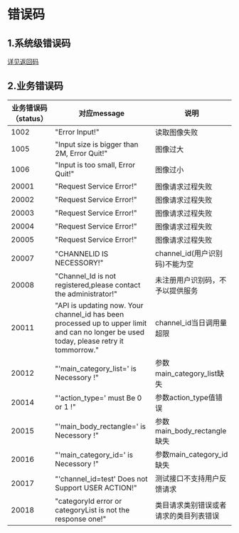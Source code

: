 # 错误码

## 1.系统级错误码 
[详见返回码](https://aidoc.jd.com/user/returncode.html)  
## 2.业务错误码

业务错误码（status）|对应message|说明
------|------|------
1002|"Error Input!"|读取图像失败
1005|"Input size is bigger than 2M, Error Quit!"|图像过大
1006|"Input is too small, Error Quit!"|图像过小
20001|"Request Service Error!"|图像请求过程失败
20002|"Request Service Error!"|图像请求过程失败
20003|"Request Service Error!"|图像请求过程失败
20004|"Request Service Error!"|图像请求过程失败
20005|"Request Service Error!"|图像请求过程失败
20007|"CHANNELID IS NECESSORY!"|channel_id(用户识别码)不能为空
20008|"Channel_Id is not registered,please contact the administrator!"|未注册用户识别码，不予以提供服务
20011|"API is updating now. Your channel_id has been processed up to upper limit and can no longer be used today, please retry it tommorrow."| channel_id当日调用量超限
20012|"&#39;main_category_list=&#39; is Necessory !"|参数main_category_list缺失
20014|"&#39;action_type=&#39; must Be 0 or 1 !"|参数action_type值错误
20015|"&#39;main_body_rectangle=&#39; is Necessory !"|参数main_body_rectangle缺失
20016|"&#39;main_category_id=&#39; is Necessory !"|参数main_category_id缺失
20017|"&#39;channel_id=test&#39; Does not Support USER ACTION!"|测试接口不支持用户反馈请求
20018|"categoryId error or categoryList is not the response one!"|类目请求类别错误或者请求的类目列表错误

